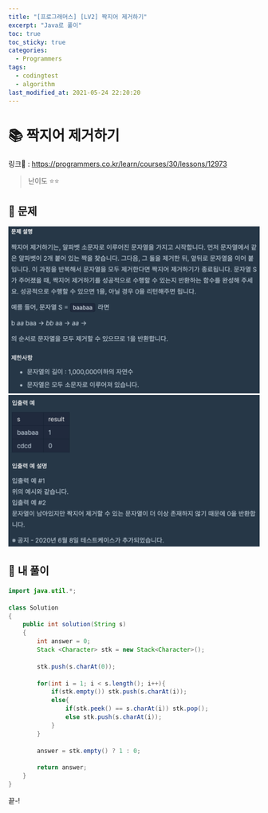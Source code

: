 ```yaml
---
title: "[프로그래머스] [LV2] 짝지어 제거하기"
excerpt: "Java로 풀이"
toc: true
toc_sticky: true
categories:
  - Programmers
tags:
  - codingtest
  - algorithm
last_modified_at: 2021-05-24 22:20:20
---
```

  
# 📚 짝지어 제거하기
  
링크📎 : <https://programmers.co.kr/learn/courses/30/lessons/12973>  

>난이도 ⭐️⭐️
  
## 📖 문제  
  
![이미지](/assets/images/Programmers/Lv2/prob1/1-1.png)
![이미지](/assets/images/Programmers/Lv2/prob1/1-2.png)
  
## 📝 내 풀이  
  
```java  
import java.util.*;

class Solution
{
    public int solution(String s)
    {
        int answer = 0;
        Stack <Character> stk = new Stack<Character>();
        
        stk.push(s.charAt(0));
        
        for(int i = 1; i < s.length(); i++){
            if(stk.empty()) stk.push(s.charAt(i));
            else{
                if(stk.peek() == s.charAt(i)) stk.pop();
                else stk.push(s.charAt(i));        
            }
        }
        
        answer = stk.empty() ? 1 : 0;
        
        return answer;
    }
}
```  
  
끝-!
